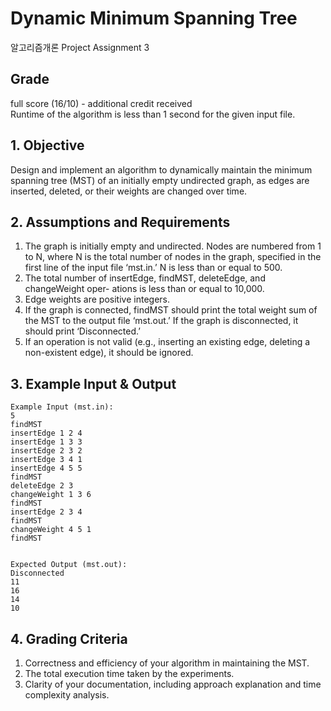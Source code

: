 # Dynamic Minimum Spanning Tree
알고리즘개론 Project Assignment 3

## Grade
full score (16/10) - additional credit received  
Runtime of the algorithm is less than 1 second for the given input file.

## 1. Objective
Design and implement an algorithm to dynamically maintain the minimum spanning tree (MST) of an initially empty undirected graph, as edges are inserted, deleted, or their weights are changed over time.

## 2. Assumptions and Requirements
1. The graph is initially empty and undirected. Nodes are numbered from 1 to N, where N is the total number of nodes in the graph, specified in the first line of the input file ‘mst.in.’ N is less than or equal to 500.
2. The total number of insertEdge, findMST, deleteEdge, and changeWeight oper- ations is less than or equal to 10,000.
3. Edge weights are positive integers.
4. If the graph is connected, findMST should print the total weight sum of the MST to the output file ‘mst.out.’ If the graph is disconnected, it should print ‘Disconnected.’
5. If an operation is not valid (e.g., inserting an existing edge, deleting a non-existent edge), it should be ignored.

## 3. Example Input & Output
```
Example Input (mst.in):
5
findMST
insertEdge 1 2 4
insertEdge 1 3 3
insertEdge 2 3 2
insertEdge 3 4 1
insertEdge 4 5 5
findMST
deleteEdge 2 3
changeWeight 1 3 6
findMST
insertEdge 2 3 4
findMST
changeWeight 4 5 1
findMST


Expected Output (mst.out):
Disconnected
11
16
14
10
```
## 4. Grading Criteria
1. Correctness and efficiency of your algorithm in maintaining the MST.
2. The total execution time taken by the experiments.
3. Clarity of your documentation, including approach explanation and time complexity analysis.